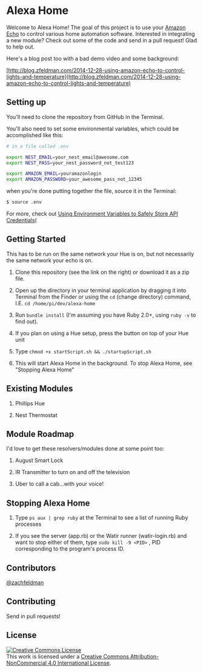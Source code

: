 # Alexa Home

Welcome to Alexa Home! The goal of this project is to use your [Amazon Echo](http://amzn.to/1DO0ax3) to control various home automation software. Interested in integrating a new module? Check out some of the code and send in a pull request! Glad to help out.

Here's a blog post too with a bad demo video and some background:

[http://blog.zfeldman.com/2014-12-28-using-amazon-echo-to-control-lights-and-temperature](http://blog.zfeldman.com/2014-12-28-using-amazon-echo-to-control-lights-and-temperature)

## Setting up

You'll need to clone the repository from GitHub in the Terminal.

You'll also need to set some environmental variables, which could be accomplished like this:

````bash
# in a file called .env

export NEST_EMAIL=your_nest_email@awesome.com
export NEST_PASS=your_nest_password_not_test123

export AMAZON_EMAIL=youramazonlogin
export AMAZON_PASSWORD=your_awesome_pass_not_12345
````

when you're done putting together the file, source it in the Terminal:

````bash
$ source .env
````

For more, check out [Using Environment Variables to Safely Store API Credentials](http://blog.zfeldman.com/2014-04-07-Using-Environment-Variables-to-Safely-Store-API-Credentials)(

## Getting Started

This has to be run on the same network your Hue is on, but not necessarily the same network your echo is on.

1) Clone this repository (see the link on the right) or download it as a zip file.

2) Open up the directory in your terminal application by dragging it into Terminal from the Finder or using the `cd` (change directory) command, I.E. `cd /home/pi/dev/alexa-home`

3) Run `bundle install` (I'm assuming you have Ruby 2.0+, using `ruby -v` to find out).

3) If you plan on using a Hue setup, press the button on top of your Hue unit

4) Type `chmod +x startScript.sh && ./startupScript.sh`

5) This will start Alexa Home in the background. To stop Alexa Home, see "Stopping Alexa Home"

## Existing Modules

1) Phillips Hue

2) Nest Thermostat

## Module Roadmap

I'd love to get these resolvers/modules done at some point too:

1) August Smart Lock

2) IR Transmitter to turn on and off the television

3) Uber to call a cab...with your voice!

## Stopping Alexa Home

1) Type `ps aux | grep ruby` at the Terminal to see a list of running Ruby processes

2) If you see the server (app.rb) or the Watir runner (watir-login.rb) and want to stop either of them, type `sudo kill -9 <PID>` , PID corresponding to the program's process ID.

## Contributors

[@zachfeldman](https://twitter.com/zachfeldman)

## Contributing

Send in pull requests!


## License

<a rel="license" href="http://creativecommons.org/licenses/by-nc/4.0/"><img alt="Creative Commons License" style="border-width:0" src="https://i.creativecommons.org/l/by-nc/4.0/88x31.png" /></a><br />This work is licensed under a <a rel="license" href="http://creativecommons.org/licenses/by-nc/4.0/">Creative Commons Attribution-NonCommercial 4.0 International License</a>.